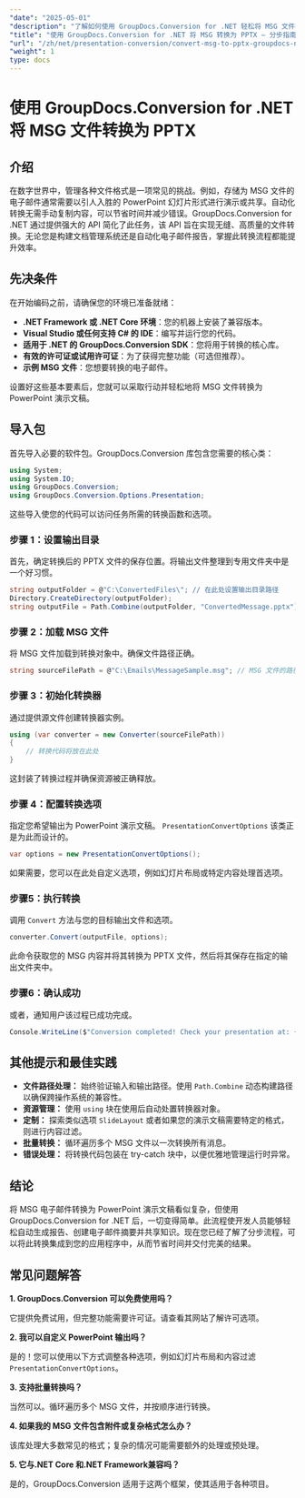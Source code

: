 ```yaml
---
"date": "2025-05-01"
"description": "了解如何使用 GroupDocs.Conversion for .NET 轻松将 MSG 文件转换为 PPTX 格式。简化文档管理并提高工作效率。"
"title": "使用 GroupDocs.Conversion for .NET 将 MSG 转换为 PPTX — 分步指南"
"url": "/zh/net/presentation-conversion/convert-msg-to-pptx-groupdocs-net/"
"weight": 1
type: docs
---
```

# 使用 GroupDocs.Conversion for .NET 将 MSG 文件转换为 PPTX

## 介绍

在数字世界中，管理各种文件格式是一项常见的挑战。例如，存储为 MSG 文件的电子邮件通常需要以引人入胜的 PowerPoint 幻灯片形式进行演示或共享。自动化转换无需手动复制内容，可以节省时间并减少错误。GroupDocs.Conversion for .NET 通过提供强大的 API 简化了此任务，该 API 旨在实现无缝、高质量的文件转换。无论您是构建文档管理系统还是自动化电子邮件报告，掌握此转换流程都能提升效率。

## 先决条件

在开始编码之前，请确保您的环境已准备就绪：

- **.NET Framework 或 .NET Core 环境**：您的机器上安装了兼容版本。
- **Visual Studio 或任何支持 C# 的 IDE**：编写并运行您的代码。
- **适用于 .NET 的 GroupDocs.Conversion SDK**：您将用于转换的核心库。
- **有效的许可证或试用许可证**：为了获得完整功能（可选但推荐）。
- **示例 MSG 文件**：您想要转换的电子邮件。

设置好这些基本要素后，您就可以采取行动并轻松地将 MSG 文件转换为 PowerPoint 演示文稿。


## 导入包

首先导入必要的软件包。GroupDocs.Conversion 库包含您需要的核心类：

```csharp
using System;
using System.IO;
using GroupDocs.Conversion;
using GroupDocs.Conversion.Options.Presentation;
```

这些导入使您的代码可以访问任务所需的转换函数和选项。

### 步骤 1：设置输出目录

首先，确定转换后的 PPTX 文件的保存位置。将输出文件整理到专用文件夹中是一个好习惯。

```csharp
string outputFolder = @"C:\ConvertedFiles\"; // 在此处设置输出目录路径
Directory.CreateDirectory(outputFolder);
string outputFile = Path.Combine(outputFolder, "ConvertedMessage.pptx");
```

### 步骤 2：加载 MSG 文件

将 MSG 文件加载到转换对象中。确保文件路径正确。

```csharp
string sourceFilePath = @"C:\Emails\MessageSample.msg"; // MSG 文件的路径
```

### 步骤 3：初始化转换器

通过提供源文件创建转换器实例。

```csharp
using (var converter = new Converter(sourceFilePath))
{
    // 转换代码将放在此处
}
```

这封装了转换过程并确保资源被正确释放。

### 步骤 4：配置转换选项

指定您希望输出为 PowerPoint 演示文稿。 `PresentationConvertOptions` 该类正是为此而设计的。

```csharp
var options = new PresentationConvertOptions();
```

如果需要，您可以在此处自定义选项，例如幻灯片布局或特定内容处理首选项。

### 步骤5：执行转换

调用 `Convert` 方法与您的目标输出文件和选项。

```csharp
converter.Convert(outputFile, options);
```

此命令获取您的 MSG 内容并将其转换为 PPTX 文件，然后将其保存在指定的输出文件夹中。

### 步骤6：确认成功

或者，通知用户该过程已成功完成。

```csharp
Console.WriteLine($"Conversion completed! Check your presentation at: {outputFile}");
```

## 其他提示和最佳实践

- **文件路径处理：** 始终验证输入和输出路径。使用 `Path.Combine` 动态构建路径以确保跨操作系统的兼容性。
- **资源管理：** 使用 `using` 块在使用后自动处置转换器对象。
- **定制：** 探索类似选项 `SlideLayout` 或者如果您的演示文稿需要特定的格式，则进行内容过滤。
- **批量转换：** 循环遍历多个 MSG 文件以一次转换所有消息。
- **错误处理：** 将转换代码包装在 try-catch 块中，以便优雅地管理运行时异常。


## 结论

将 MSG 电子邮件转换为 PowerPoint 演示文稿看似复杂，但使用 GroupDocs.Conversion for .NET 后，一切变得简单。此流程使开发人员能够轻松自动生成报告、创建电子邮件摘要并共享知识。现在您已经了解了分步流程，可以将此转换集成到您的应用程序中，从而节省时间并交付完美的结果。


## 常见问题解答

**1. GroupDocs.Conversion 可以免费使用吗？**  

它提供免费试用，但完整功能需要许可证。请查看其网站了解许可选项。

**2. 我可以自定义 PowerPoint 输出吗？**  

是的！您可以使用以下方式调整各种选项，例如幻灯片布局和内容过滤 `PresentationConvertOptions`。

**3. 支持批量转换吗？**  

当然可以。循环遍历多个 MSG 文件，并按顺序进行转换。

**4. 如果我的 MSG 文件包含附件或复杂格式怎么办？**  

该库处理大多数常见的格式；复杂的情况可能需要额外的处理或预处理。

**5. 它与.NET Core 和.NET Framework兼容吗？**  

是的，GroupDocs.Conversion 适用于这两个框架，使其适用于各种项目。